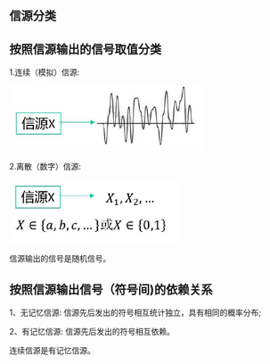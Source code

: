 ## 信源分类

## 按照信源输出的信号取值分类

1.连续（模拟）信源:

![](https://raw.githubusercontent.com/timerring/picgo/master/picbed/image-20220921202640526.png)



2.离散（数字）信源:

![](https://raw.githubusercontent.com/timerring/picgo/master/picbed/image-20220921202654050.png)

信源输出的信号是随机信号。



## 按照信源输出信号（符号间)的依赖关系

1、无记忆信源: 信源先后发出的符号相互统计独立，具有相同的概率分布;

2、有记忆信源: 信源先后发出的符号相互依赖。

连续信源是有记忆信源。